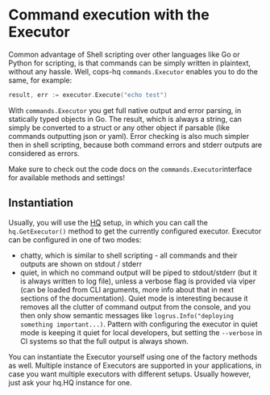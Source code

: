 # Command execution with the Executor

Common advantage of Shell scripting over other languages like Go or Python for scripting, is that commands can be simply written in plaintext,
without any hassle. Well, cops-hq `commands.Executor` enables you to do the same, for example:

``` go
result, err := executor.Execute("echo test")
```

With `commands.Executor` you get full native output and error parsing, in statically typed objects in Go. The result, which is always a
string, can simply be converted to a struct or any other object if parsable (like commands outputting json or yaml). Error checking is 
also much simpler then in shell scripting, because both command errors and stderr outputs are considered as errors. 

Make sure to check out the code docs on the `commands.Executor`interface for available methods and settings!

## Instantiation

Usually, you will use the [HQ](03-hq.md) setup, in which you can call the `hq.GetExecutor()` method to get the currently configured 
executor. Executor can be configured in one of two modes:
- chatty, which is similar to shell scripting - all commands and their outputs are shown on stdout / stderr
- quiet, in which no command output will be piped to stdout/stderr (but it is always written to log file), unless a verbose flag
  is provided via viper (can be loaded from CLI arguments, more info about that in next sections of the documentation). Quiet
  mode is interesting because it removes all the clutter of command output from the console, and you then only show semantic messages
  like `logrus.Info("deploying something important...)`. Pattern with configuring the executor in quiet mode is keeping it quiet
  for local developers, but setting the `--verbose` in CI systems so that the full output is always shown. 

You can instantiate the Executor yourself using one of the factory methods as well. Multiple instance of Executors are supported in 
your applications, in case you want multiple executors with different setups. Usually however, just ask your hq.HQ instance for one.
